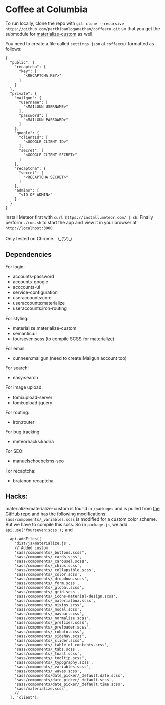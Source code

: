 # Coffee at Columbia

To run locally, clone the repo with `git clone --recursive https://github.com/parthibanloganathan/coffeecu.git` so that you get the submodule for [materialize-custom](https://github.com/parthibanloganathan/materialize-custom) as well.

You need to create a file called `settings.json` at `coffeecu/` formatted as follows:
```
{
  "public": {
    "recaptcha": {
      "key": [
        "<RECAPTCHA KEY>"
      ]
    }
  },
  "private": {
    "mailgun": {
      "username": [
        "<MAILGUN USERNAME>"        
      ],
      "password": [
        "<MAILGUN PASSOWRD>"
      ]
    },
    "google": {
      "clientId": [
        "<GOOGLE CLIENT ID>"
      ],
      "secret": [
        "<GOOGLE CLIENT SECRET>"
      ]
    },
    "recaptcha": {
      "secret": [
        "<RECAPTCHA SECRET>"
      ]
    },
    "admins": [
      "<ID OF ADMIN>"
    ]
  }
}

```

Install Meteor first with `curl https://install.meteor.com/ | sh`. Finally perform `./run.sh` to start the app and view it in your browser at `http://localhost:3000`.

Only tested on Chrome. ¯\\\_(ツ)_/¯


Dependencies
------------
For login:
- accounts-password
- accounts-google
- acccounts-ui
- service-configuration
- useraccounts:core
- useraccounts:materialize
- useraccounts:iron-routing

For styling:
- materialize:materialize-custom
- semantic:ui
- fourseven:scss (to compile SCSS for materialize)

For email:
- cunneen:mailgun (need to create Mailgun account too)

For search:
- easy:search

For image upload:
- tomi:upload-server
- tomi:upload-jquery

For routing:
- iron:router

For bug tracking:
- meteorhacks:kadira

For SEO:
- manuelschoebel:ms-seo

For recaptcha:
- bratanon:recaptcha

Hacks:
-----
materialize:materialize-custom is found in `/packages` and is pulled from [the GitHub repo](https://github.com/Dogfalo/materialize) and has the following modifications:
`sass/components/_variables.scss` is modified for a custom color scheme. But we have to compile this scss. So in `package.js`, we add `api.use('fourseven:scss');` and 
```
  api.addFiles([
    'dist/js/materialize.js',
    // Added custom
    'sass/components/_buttons.scss',
    'sass/components/_cards.scss',
    'sass/components/_carousel.scss',
    'sass/components/_chips.scss',
    'sass/components/_collapsible.scss',
    'sass/components/_color.scss',
    'sass/components/_dropdown.scss',
    'sass/components/_form.scss',
    'sass/components/_global.scss',
    'sass/components/_grid.scss',
    'sass/components/_icons-material-design.scss',
    'sass/components/_materialbox.scss',
    'sass/components/_mixins.scss',
    'sass/components/_modal.scss',
    'sass/components/_navbar.scss',
    'sass/components/_normalize.scss',
    'sass/components/_prefixer.scss',
    'sass/components/_preloader.scss',
    'sass/components/_roboto.scss',
    'sass/components/_sideNav.scss',
    'sass/components/_slider.scss',
    'sass/components/_table_of_contents.scss',
    'sass/components/_tabs.scss',
    'sass/components/_toast.scss',
    'sass/components/_tooltip.scss',
    'sass/components/_typography.scss',
    'sass/components/_variables.scss',
    'sass/components/_waves.scss',
    'sass/components/date_picker/_default.date.scss',
    'sass/components/date_picker/_default.scss',
    'sass/components/date_picker/_default.time.scss',
    'sass/materialize.scss',
    //
  ], 'client');
```
